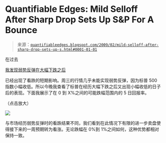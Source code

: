 <!--yml

类别：未分类

日期：2024-05-18 13:27:30

-->

# Quantifiable Edges: Mild Selloff After Sharp Drop Sets Up S&P For A Bounce

> 来源：[`quantifiableedges.blogspot.com/2009/02/mild-selloff-after-sharp-drop-sets-up-s.html#0001-01-01`](http://quantifiableedges.blogspot.com/2009/02/mild-selloff-after-sharp-drop-sets-up-s.html#0001-01-01)

在过去

[我发现弱势反弹在大幅下跌之后](http://quantifiableedges.blogspot.com/2009/01/weak-bounce-not-encouraging.html)

已经出现了看跌的短期影响。周三的行情几乎未能实现弱势反弹，因为标普 500 指数小幅收低。所以今晚我查看了标普在经历大幅下跌之后又出现小幅收低的日子后的表现。下面我展示了在 0 到 X%之间的可能跌幅范围内的 5 日回报率。

（点击放大）

![](https://blogger.googleusercontent.com/img/b/R29vZ2xl/AVvXsEh-nKkeP_mX-5W0fRSmhT_we1qKFPIOQ0JvNJA4WLCQQBR9fq1N1u3JSYRjXW90JPAaMX0JGgdjogmvrOtIy2LiMb7FqqeHbLlh-YFj6ZvsCEFMHKi11IaxmjosukdUrWRR9U3poIpQ3uI/s1600-h/2009-2-19+png.PNG)

与市场经历弱势反弹时的看跌结果不同，我们看到在此情况下有限的进一步卖盘使得接下来的一周预期转为看涨。无论跌幅在 0%到 1%之间如何，这种优势都相对保持一致。
